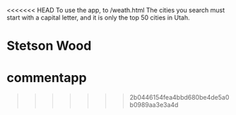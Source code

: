 <<<<<<< HEAD
To use the app, to /weath.html  The cities you search must start with a capital letter, and it is only the top 50 cities in Utah.

Stetson Wood
=======
# commentapp
>>>>>>> 2b0446154fea4bbd680be4de5a0b0989aa3e3a4d
